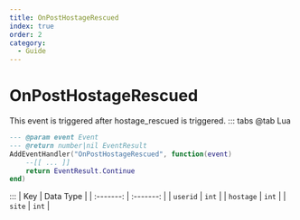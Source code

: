 ```yaml
---
title: OnPostHostageRescued
index: true
order: 2
category:
  - Guide
---
```


# OnPostHostageRescued
This event is triggered after hostage_rescued is triggered.
::: tabs
@tab Lua
```lua
--- @param event Event
--- @return number|nil EventResult
AddEventHandler("OnPostHostageRescued", function(event)
    --[[ ... ]]
    return EventResult.Continue
end)
```

:::
|    Key    | Data Type |
| :-------: | :-------: |
|  `userid` |   `int`   |
| `hostage` |   `int`   |
|   `site`  |   `int`   |